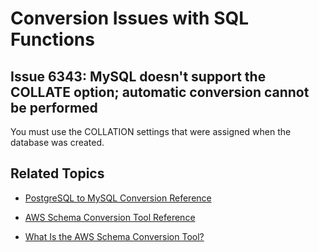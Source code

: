 # Conversion Issues with SQL Functions<a name="sct-reference-PostgreSQL-MySQL-SQLFunctions"></a>

## Issue 6343: MySQL doesn't support the COLLATE option; automatic conversion cannot be performed<a name="sct-reference-6343"></a>

You must use the COLLATION settings that were assigned when the database was created\.

## Related Topics<a name="w3ab1c37c17c11d161b5"></a>

+  [PostgreSQL to MySQL Conversion Reference](sct-reference-PostgreSQL-MySQL-overview.md) 

+  [AWS Schema Conversion Tool Reference](CHAP_SchemaConversionTool.Reference.md) 

+  [What Is the AWS Schema Conversion Tool?](Welcome.md) 